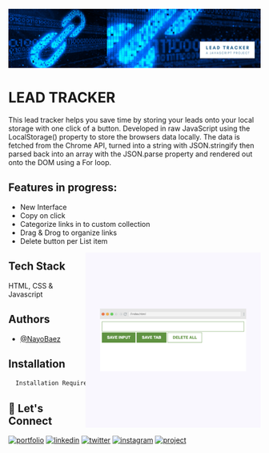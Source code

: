 [![MasterHead](https://raw.githubusercontent.com/NayoBaez/Lead-Tracker/main/GITHUB%20README%20BANNERS%20LEADTRACKER.png)](https://nayobaez.com)

# LEAD TRACKER

This lead tracker helps you save time by storing your leads onto your local storage with one click of a button. Developed in raw JavaScript using the LocalStorage() property to store the browsers data locally. The data is fetched from the Chrome API, turned into a string with JSON.stringify then parsed back into an array with the JSON.parse property and rendered out onto the DOM using a For loop.

## Features in progress:

- New Interface 
- Copy on click 
- Categorize links in to custom collection
- Drag & Drog to organize links 
- Delete button per List item 

<img align="right" alt="portfolio" width="350" src="https://raw.githubusercontent.com/NayoBaez/Lead-Tracker/main/_project%20screenshots%20Lead%20tracker.png"></img>

## Tech Stack

HTML, CSS & Javascript 

## Authors

- [@NayoBaez](https://www.github.com/nayobaez)


## Installation


```bash
  Installation Required on Google Chrome browser
```
    
## 🔗 Let's Connect
[![portfolio](https://img.shields.io/badge/my_portfolio-000?style=for-the-badge&logo=ko-fi&logoColor=white)](https://nayobaez.com/)
[![linkedin](https://img.shields.io/badge/linkedin-0A66C2?style=for-the-badge&logo=linkedin&logoColor=white)](https://www.linkedin.com/nayobaezfeliz)
[![twitter](https://img.shields.io/badge/twitter-1DA1F2?style=for-the-badge&logo=twitter&logoColor=white)](https://twitter.com/nayobaez)
[![instagram](https://img.shields.io/badge/instagram-DE3C7C?style=for-the-badge&logo=instagram&logoColor=white)](https://instagram.com/nayobaez)
[![project](https://img.shields.io/badge/project_link-96C43A?style=for-the-badge&logo=tp-link&logoColor=white)](#)

